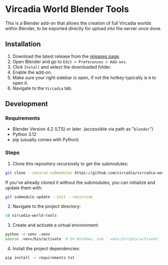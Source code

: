 # Vircadia World Blender Tools

This is a Blender add-on that allows the creation of full Vircadia worlds within Blender, to be exported directly for upload into the server once done.

## Installation

1. Download the latest release from the [releases page](https://github.com/vircadia/vircadia-world-tools/releases).
2. Open Blender and go to `Edit > Preferences > Add-ons`.
3. Click `Install` and select the downloaded folder.
4. Enable the add-on.
5. Make sure your right sidebar is open, if not the hotkey typically is `N` to open it.
6. Navigate to the `Vircadia` tab.

## Development

### Requirements

* Blender Version 4.2 (LTS) or later. (accessible via path as "`blender`")
* Python 3.12
* pip (usually comes with Python)

### Steps

1. Clone this repository recursively to get the submodules:

```bash
git clone --recurse-submodules https://github.com/vircadia/vircadia-world-tools.git
```

If you've already cloned it without the submodules, you can initialize and update them with:

```bash
git submodule update --init --recursive
```

2. Navigate to the project directory:

```bash
cd vircadia-world-tools
```

3. Create and activate a virtual environment:

```bash
python -m venv .venv
source .venv/bin/activate  # On Windows, use `.venv\Scripts\activate`
```

4. Install the project dependencies:

```bash
pip install -r requirements.txt
```

